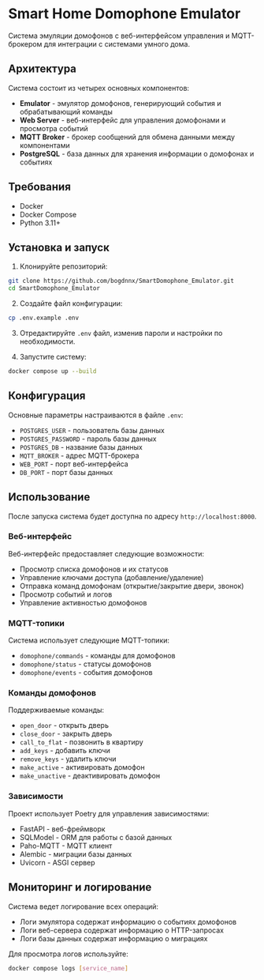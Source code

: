 # Smart Home Domophone Emulator

Система эмуляции домофонов с веб-интерфейсом управления и MQTT-брокером для интеграции с системами умного дома.

## Архитектура

Система состоит из четырех основных компонентов:

- **Emulator** - эмулятор домофонов, генерирующий события и обрабатывающий команды
- **Web Server** - веб-интерфейс для управления домофонами и просмотра событий
- **MQTT Broker** - брокер сообщений для обмена данными между компонентами
- **PostgreSQL** - база данных для хранения информации о домофонах и событиях

## Требования

- Docker
- Docker Compose
- Python 3.11+

## Установка и запуск

1. Клонируйте репозиторий:
```bash
git clone https://github.com/bogdnnx/SmartDomophone_Emulator.git
cd SmartDomophone_Emulator
```

2. Создайте файл конфигурации:
```bash
cp .env.example .env
```

3. Отредактируйте `.env` файл, изменив пароли и настройки по необходимости.

4. Запустите систему:
```bash
docker compose up --build
```

## Конфигурация

Основные параметры настраиваются в файле `.env`:

- `POSTGRES_USER` - пользователь базы данных
- `POSTGRES_PASSWORD` - пароль базы данных
- `POSTGRES_DB` - название базы данных
- `MQTT_BROKER` - адрес MQTT-брокера
- `WEB_PORT` - порт веб-интерфейса
- `DB_PORT` - порт базы данных

## Использование

После запуска система будет доступна по адресу `http://localhost:8000`.

### Веб-интерфейс

Веб-интерфейс предоставляет следующие возможности:

- Просмотр списка домофонов и их статусов
- Управление ключами доступа (добавление/удаление)
- Отправка команд домофонам (открытие/закрытие двери, звонок)
- Просмотр событий и логов
- Управление активностью домофонов

### MQTT-топики

Система использует следующие MQTT-топики:

- `domophone/commands` - команды для домофонов
- `domophone/status` - статусы домофонов
- `domophone/events` - события домофонов

### Команды домофонов

Поддерживаемые команды:

- `open_door` - открыть дверь
- `close_door` - закрыть дверь
- `call_to_flat` - позвонить в квартиру
- `add_keys` - добавить ключи
- `remove_keys` - удалить ключи
- `make_active` - активировать домофон
- `make_unactive` - деактивировать домофон


### Зависимости

Проект использует Poetry для управления зависимостями:

- FastAPI - веб-фреймворк
- SQLModel - ORM для работы с базой данных
- Paho-MQTT - MQTT клиент
- Alembic - миграции базы данных
- Uvicorn - ASGI сервер


## Мониторинг и логирование

Система ведет логирование всех операций:

- Логи эмулятора содержат информацию о событиях домофонов
- Логи веб-сервера содержат информацию о HTTP-запросах
- Логи базы данных содержат информацию о миграциях

Для просмотра логов используйте:
```bash
docker compose logs [service_name]
```
